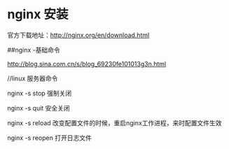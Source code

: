 # nginx 安装

官方下载地址：http://nginx.org/en/download.html

\##nginx -基础命令

http://blog.sina.com.cn/s/blog_69230fe101013g3n.html 

//linux 服务器命令

nginx -s stop 强制关闭 

nginx -s quit 安全关闭 

nginx -s reload 改变配置文件的时候，重启nginx工作进程，来时配置文件生效 

nginx -s reopen 打开日志文件 
